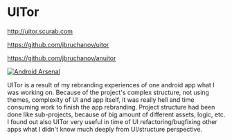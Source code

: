 UITor
=======
http://uitor.scurab.com

https://github.com/jbruchanov/uitor

https://github.com/jbruchanov/anuitor

[![Android Arsenal](https://img.shields.io/badge/Android%20Arsenal-AnUitor-brightgreen.svg?style=flat)](https://android-arsenal.com/details/1/1348)

UITor is a result of my rebranding experiences of one android app what I was working on. Because of the project's complex structure, not using themes, complexity of UI and app itself, it was really hell and time consuming work to finish the app rebranding. Project structure had been done like sub-projects, because of big amount of different assets, logic, etc. I found out also UITor very useful in time of UI refactoring/bugfixing other apps what I didn't know much deeply from UI/structure perspective.

